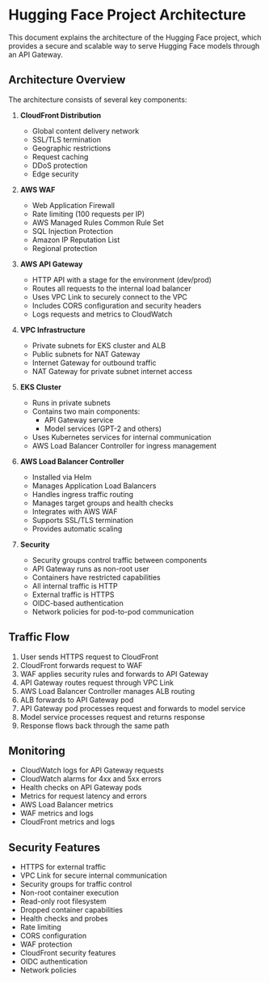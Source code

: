 # Hugging Face Project Architecture

This document explains the architecture of the Hugging Face project, which provides a secure and scalable way to serve Hugging Face models through an API Gateway.

## Architecture Overview

The architecture consists of several key components:

1. **CloudFront Distribution**
   - Global content delivery network
   - SSL/TLS termination
   - Geographic restrictions
   - Request caching
   - DDoS protection
   - Edge security

2. **AWS WAF**
   - Web Application Firewall
   - Rate limiting (100 requests per IP)
   - AWS Managed Rules Common Rule Set
   - SQL Injection Protection
   - Amazon IP Reputation List
   - Regional protection

3. **AWS API Gateway**
   - HTTP API with a stage for the environment (dev/prod)
   - Routes all requests to the internal load balancer
   - Uses VPC Link to securely connect to the VPC
   - Includes CORS configuration and security headers
   - Logs requests and metrics to CloudWatch

4. **VPC Infrastructure**
   - Private subnets for EKS cluster and ALB
   - Public subnets for NAT Gateway
   - Internet Gateway for outbound traffic
   - NAT Gateway for private subnet internet access

5. **EKS Cluster**
   - Runs in private subnets
   - Contains two main components:
     - API Gateway service
     - Model services (GPT-2 and others)
   - Uses Kubernetes services for internal communication
   - AWS Load Balancer Controller for ingress management

6. **AWS Load Balancer Controller**
   - Installed via Helm
   - Manages Application Load Balancers
   - Handles ingress traffic routing
   - Manages target groups and health checks
   - Integrates with AWS WAF
   - Supports SSL/TLS termination
   - Provides automatic scaling

7. **Security**
   - Security groups control traffic between components
   - API Gateway runs as non-root user
   - Containers have restricted capabilities
   - All internal traffic is HTTP
   - External traffic is HTTPS
   - OIDC-based authentication
   - Network policies for pod-to-pod communication

## Traffic Flow

1. User sends HTTPS request to CloudFront
2. CloudFront forwards request to WAF
3. WAF applies security rules and forwards to API Gateway
4. API Gateway routes request through VPC Link
5. AWS Load Balancer Controller manages ALB routing
6. ALB forwards to API Gateway pod
7. API Gateway pod processes request and forwards to model service
8. Model service processes request and returns response
9. Response flows back through the same path

## Monitoring

- CloudWatch logs for API Gateway requests
- CloudWatch alarms for 4xx and 5xx errors
- Health checks on API Gateway pods
- Metrics for request latency and errors
- AWS Load Balancer metrics
- WAF metrics and logs
- CloudFront metrics and logs

## Security Features

- HTTPS for external traffic
- VPC Link for secure internal communication
- Security groups for traffic control
- Non-root container execution
- Read-only root filesystem
- Dropped container capabilities
- Health checks and probes
- Rate limiting
- CORS configuration
- WAF protection
- CloudFront security features
- OIDC authentication
- Network policies 